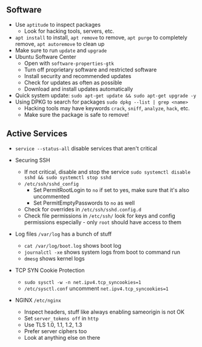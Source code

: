 ## Software
- Use `aptitude` to inspect packages
    - Look for hacking tools, servers, etc.
- `apt install` to install, `apt remove` to remove, `apt purge` to completely remove, `apt autoremove` to clean up
- Make sure to run `update` and `upgrade`
- Ubuntu Software Center
    - Open with `software-properties-gtk`
    - Turn off proprietary software and restricted software
    - Install security and recommended updates
    - Check for updates as often as possible
    - Download and install updates automatically
- Quick system update: `sudo apt-get update && sudo apt-get upgrade -y`
- Using DPKG to search for packages `sudo dpkg --list | grep <name>`
    - Hacking tools may have keywords `crack`, `sniff`, `analyze`, `hack`, etc.
    - Make sure the package is safe to remove!
  
## Active Services
- `service --status-all` disable services that aren't critical

- Securing SSH
    - If not critical, disable and stop the service `sudo systemctl disable sshd && sudo systemctl stop sshd`
    - `/etc/ssh/sshd_config`
         - Set PermitRootLogin to `no` if set to yes, make sure that it's also uncommented
         - Set PermitEmptyPasswords to `no` as well
    - Check for overrides in `/etc/ssh/sshd.config.d`
    - Check file permissions in `/etc/ssh/` look for keys and config permissions especially - only `root` should have access to them

- Log files `/var/log` has a bunch of stuff
    - `cat /var/log/boot.log` shows boot log
    - `journalctl -xe` shows system logs from boot to command run
    - `dmesg` shows kernel logs

- TCP SYN Cookie Protection
    - `sudo sysctl -w -n net.ipv4.tcp_syncookies=1`
    - `/etc/sysctl.conf` uncomment `net.ipv4.tcp_syncookies=1`
 
- NGINX `/etc/nginx`
    - Inspect headers, stuff like always enabling sameorigin is not OK
    - Set `server_tokens off` in `http`
    - Use TLS 1.0, 1.1, 1.2, 1.3
    - Prefer server ciphers too
    - Look at anything else on there
